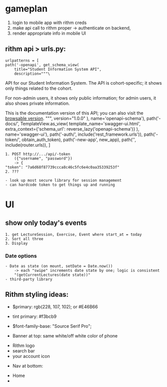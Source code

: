 # gameplan
1. login to mobile app with rithm creds
2. make api call to rithm proper
    -> authenticate on backend,
3. render appropriate info in mobile UI


## rithm api > urls.py:
    urlpatterns = [
    path('-openapi', get_schema_view(
        title="Student Information System API",
        description="""\
API for our Student Information System. The API is cohort-specific; it
shows only things related to the cohort.

For non-admin users, it shows only public information; for admin users,
it also shows private information.

This is the documentation version of this API; you can also visit the
[browsable version](/api/).
        """,
        version="1.0.0"
    ), name='openapi-schema'),
    path('-docs/', TemplateView.as_view(
        template_name='swagger-ui.html',
        extra_context={'schema_url': reverse_lazy('openapi-schema')}
    ), name='swagger-ui'),
    path('-auth/', include('rest_framework.urls')),
    path('-token/', obtain_auth_token),
    path('-new-app', new_app),
    path('', include(router.urls)),
]

    1. POST http://.../api/-token
        ({"username", "password"})
        -> {
	"token": "7a6d68f87739ccca8c46c5fc6e4c0aa35339253f"
    2. ???

    - look up most secure library for session management
    - can hardcode token to get things up and running


# UI
## show only today's events
    1. get LectureSession, Exercise, Event where start_at = today
    2. Sort all three
    3. Display
 ### Date options
    - Date as state (on mount, setDate = Date.now())
        -> each "swipe" increments date state by one; logic is consistent
        "(getCurrentLectures(date state))"
    - third-party library


## Rithm styling ideas:
- $primary: rgb(228, 107, 102); or #E46B66
- tint primary: #f3bcb9
- $font-family-base: "Source Serif Pro";

- Banner at top: same white/off white color of phone
+ Rithm logo
+ search bar
+ your account icon

- Nav at bottom:
+ Home
+